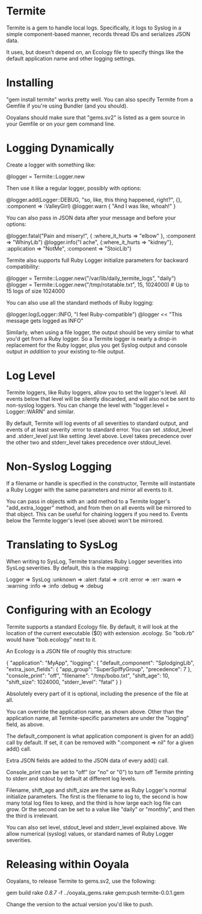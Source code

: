 Termite
=======

Termite is a gem to handle local logs.  Specifically, it logs to
Syslog in a simple component-based manner, records thread IDs and
serializes JSON data.

It uses, but doesn't depend on, an Ecology file to specify things
like the default application name and other logging settings.

Installing
==========

"gem install termite" works pretty well.  You can also specify Termite
from a Gemfile if you're using Bundler (and you should).

Ooyalans should make sure that "gems.sv2" is listed as a gem source in
your Gemfile or on your gem command line.

Logging Dynamically
===================

Create a logger with something like:

  @logger = Termite::Logger.new

Then use it like a regular logger, possibly with options:

  @logger.add(Logger::DEBUG, "so, like, this thing happened, right?", {}, :component => :ValleyGirl)
  @logger.warn { "And I was like, whoah!" }

You can also pass in JSON data after your message and before your options:

  @logger.fatal("Pain and misery!", { :where_it_hurts => "elbow" }, :component => "WhinyLib")
  @logger.info("I ache", {:where_it_hurts => "kidney"}, :application => "NotMe", :component => "StoicLib")

Termite also supports full Ruby Logger initialize parameters for
backward compatibility:

  @logger = Termite::Logger.new("/var/lib/daily_termite_logs", "daily")
  @logger = Termite::Logger.new("/tmp/rotatable.txt", 15, 1024000)  # Up to 15 logs of size 1024000

You can also use all the standard methods of Ruby logging:

  @logger.log(Logger::INFO, "I feel Ruby-compatible")
  @logger << "This message gets logged as INFO"

Similarly, when using a file logger, the output should be very similar
to what you'd get from a Ruby logger.  So a Termite logger is nearly a
drop-in replacement for the Ruby logger, plus you get Syslog output
and console output *in addition* to your existing to-file output.

Log Level
=========

Termite loggers, like Ruby loggers, allow you to set the logger's
level.  All events below that level will be silently discarded, and
will also not be sent to non-syslog loggers.  You can change the level
with "logger.level = Logger::WARN" and similar.

By default, Termite will log events of all severities to standard
output, and events of at least severity :error to standard error.  You
can set .stdout_level and .stderr_level just like setting .level
above.  Level takes precedence over the other two and stderr_level
takes precedence over stdout_level.

Non-Syslog Logging
==================

If a filename or handle is specified in the constructor, Termite will
instantiate a Ruby Logger with the same parameters and mirror all
events to it.

You can pass in objects with an :add method to a Termite logger's
"add_extra_logger" method, and from then on all events will be
mirrored to that object.  This can be useful for chaining loggers if
you need to.  Events below the Termite logger's level (see above)
won't be mirrored.

Translating to SysLog
=====================

When writing to SysLog, Termite translates Ruby Logger severities into
SysLog severities.  By default, this is the mapping:

Logger   => SysLog
:unknown => :alert
:fatal   => :crit
:error   => :err
:warn    => :warning
:info    => :info
:debug   => :debug

Configuring with an Ecology
===========================

Termite supports a standard Ecology file.  By default, it will look at
the location of the current executable ($0) with extension .ecology.
So "bob.rb" would have "bob.ecology" next to it.

An Ecology is a JSON file of roughly this structure:

{
  "application": "MyApp",
  "logging": {
    "default_component": "SplodgingLib",
    "extra_json_fields": {
      "app_group": "SuperSpiffyGroup",
      "precedence": 7
    },
    "console_print": "off",
    "filename": "/tmp/bobo.txt",
    "shift_age": 10,
    "shift_size": 1024000,
    "stderr_level": "fatal"
  }
}

Absolutely every part of it is optional, including the presence of the
file at all.

You can override the application name, as shown above.  Other than the
application name, all Termite-specific parameters are under the
"logging" field, as above.

The default_component is what application component is given for an
add() call by default.  If set, it can be removed with ":component =>
nil" for a given add() call.

Extra JSON fields are added to the JSON data of every add() call.

Console_print can be set to "off" (or "no" or "0") to turn off Termite
printing to stderr and stdout by default at different log levels.

Filename, shift_age and shift_size are the same as Ruby Logger's
normal initialize parameters.  The first is the filename to log to,
the second is how many total log files to keep, and the third is how
large each log file can grow.  Or the second can be set to a value
like "daily" or "monthly", and then the third is irrelevant.

You can also set level, stdout_level and stderr_level explained above.
We allow numerical (syslog) values, or standard names of Ruby Logger
severities.

Releasing within Ooyala
=======================

Ooyalans, to release Termite to gems.sv2, use the following:

  gem build
  rake _0.8.7_ -f ../ooyala_gems.rake gem:push termite-0.0.1.gem

Change the version to the actual version you'd like to push.
